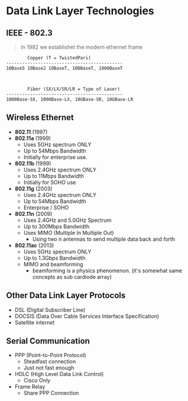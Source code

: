 # Data Link Layer Technologies


## IEEE - 802.3
> In 1982 we establishet the modern ethernet frame 


			Copper (T = TwistedPari)
	-------------------------------------------- 
	10Base5 10Base2 10BaseT, 100BaseT, 1000BaseT



			Fiber (SX/LX/SR/LR = Type of Laser)
	-------------------------------------------- 
	1000Base-SX, 1000Base-LX, 10GBase-SR, 10GBase-LR

## Wireless Ethernet

* **802.11** (1997)
* **802.11a** (1999)
	* Uses 5GHz spectrum ONLY
	* Up to 54Mbps Bandwidth
	* Initially for enterprise use.
* **802.11b** (1999)
	* Uses 2.4GHz spectrum ONLY
	* Up to 11Mbps Bandwidth
	* Initially for SOHO use
* **802.11g** (2003)
	* Uses 2.4GHz spectrum ONLY
	* Up to 54Mbps Bandwidth
	* Enterprise / SOHO
* **802.11n** (2009)
	* Uses 2.4GHz and 5.0GHz Spectrum
	* Up to 300Mbps Bandwidth
	* Uses MIMO (Multiple In Multiple Out)
		* Using two n antennas to send multiple data back and forth
* **802.11ac** (2013)
	* Uses 5GHz spectrum ONLY
	* Up to 1.3Gbps Bandwidth	
	* MIMO and beamforming
		* beamforming is a physics phenomenon. (it's somewhat same concepts as sub cardiode array)

## Other Data Link Layer Protocols
* DSL (Digital Subscriber Line)
* DOCSIS (Data Over Cable Services Interface Specification)
* Satellite internet 

## Serial Communication
* PPP (Point-to-Point Protocol)
	* Steadfast connection
	* Just not fast enough
* HDLC (High Level Data Link Control)
	* Cisco Only
* Frame Relay
	* Share PPP Connection

